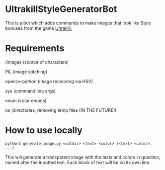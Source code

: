 # UltrakillStyleGeneratorBot

This is a bot which adds commands to make images that look like Style bonuses from the game [Ultrakill.](devilmayquake.com)

# Requirements
/images (source of characters)

PIL (image stitching)

opencv-python (image recoloring via HSV)

sys (command line args)

enum (color enums)

os (directories, removing temp files (IN THE FUTURE))

# How to use locally
```python3 generate_image.py <outdir> <text> <color> [<text> <color>, ...]```

This will generate a transparent image with the texts and colors in question, named after the inputted text. Each block of text will be on its own line.
